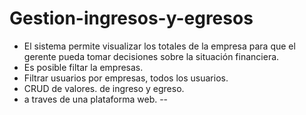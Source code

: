 # Gestion-ingresos-y-egresos
* El sistema permite visualizar los totales de la empresa para que el gerente pueda tomar decisiones sobre la situación financiera.
* Es posible filtar la empresas.
* Filtrar usuarios por empresas, todos los usuarios.
* CRUD de valores. de ingreso y egreso.
* a traves de una plataforma web.
--
